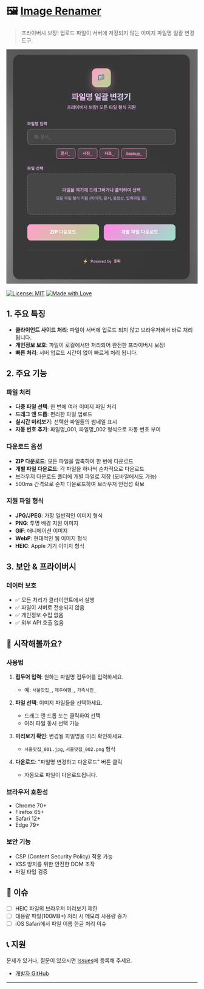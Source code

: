 # 🖼️ [Image Renamer](https://iiimaze.github.io/Image-Renamer/)

> 프라이버시 보장! 업로드 파일이 서버에 저장되지 않는 이미지 파일명 일괄 변경 도구.

[![스크린샷](docs/screenshot.png)](https://iiimaze.github.io/Image-Renamer/)

[![License: MIT](https://img.shields.io/badge/License-MIT-yellow.svg)](https://opensource.org/licenses/MIT)
[![Made with Love](https://img.shields.io/badge/Made%20with-❤️-red.svg)](https://github.com)

## 1. 주요 특징

- **클라이언트 사이드 처리**: 파일이 서버에 업로드 되지 않고 브라우저에서 바로 처리 됩니다.
- **개인정보 보호**: 파일이 로컬에서만 처리되어 완전한 프라이버시 보장!
- **빠른 처리**: 서버 업로드 시간이 없어 빠르게 처리 됩니다.

## 2. 주요 기능

### 파일 처리

- **다중 파일 선택**: 한 번에 여러 이미지 파일 처리
- **드래그 앤 드롭**: 편리한 파일 업로드
- **실시간 미리보기**: 선택한 파일들의 썸네일 표시
- **자동 번호 추가**: 파일명\_001, 파일명\_002 형식으로 자동 번호 부여

### 다운로드 옵션

- **ZIP 다운로드**: 모든 파일을 압축하여 한 번에 다운로드
- **개별 파일 다운로드**: 각 파일을 하나씩 순차적으로 다운로드
- 브라우저 다운로드 폴더에 개별 파일로 저장 (모바일에서도 가능)
- 500ms 간격으로 순차 다운로드하여 브라우저 안정성 확보

### 지원 파일 형식

- **JPG/JPEG**: 가장 일반적인 이미지 형식
- **PNG**: 투명 배경 지원 이미지
- **GIF**: 애니메이션 이미지
- **WebP**: 현대적인 웹 이미지 형식
- **HEIC**: Apple 기기 이미지 형식

## 3. 보안 & 프라이버시

### 데이터 보호

- ✅ 모든 처리가 클라이언트에서 실행
- ✅ 파일이 서버로 전송되지 않음
- ✅ 개인정보 수집 없음
- ✅ 외부 API 호출 없음

## 🚀 시작해볼까요?

### 사용법

1. **접두어 입력**: 원하는 파일명 접두어를 입력하세요.

   - 예: `서울맛집_`, `제주여행_`, `가족사진_`

2. **파일 선택**: 이미지 파일들을 선택하세요.

   - 드래그 앤 드롭 또는 클릭하여 선택
   - 여러 파일 동시 선택 가능

3. **미리보기 확인**: 변경될 파일명을 미리 확인하세요.

   - `서울맛집_001.jpg`, `서울맛집_002.png` 형식

4. **다운로드**: "파일명 변경하고 다운로드" 버튼 클릭
   - 자동으로 파일이 다운로드됩니다.

### 브라우저 호환성

- Chrome 70+
- Firefox 65+
- Safari 12+
- Edge 79+

### 보안 기능

- CSP (Content Security Policy) 적용 가능
- XSS 방지를 위한 안전한 DOM 조작
- 파일 타입 검증

## 🐛 이슈

- [ ] HEIC 파일의 브라우저 미리보기 제한
- [ ] 대용량 파일(100MB+) 처리 시 메모리 사용량 증가
- [ ] iOS Safari에서 파일 이름 한글 처리 이슈

## 📞 지원

문제가 있거나, 질문이 있으시면 [Issues](https://github.com/iiimaze/Image-Rename/issues)에 등록해 주세요.

- [개발자 GitHub](https://github.com/iiimaze)

---
